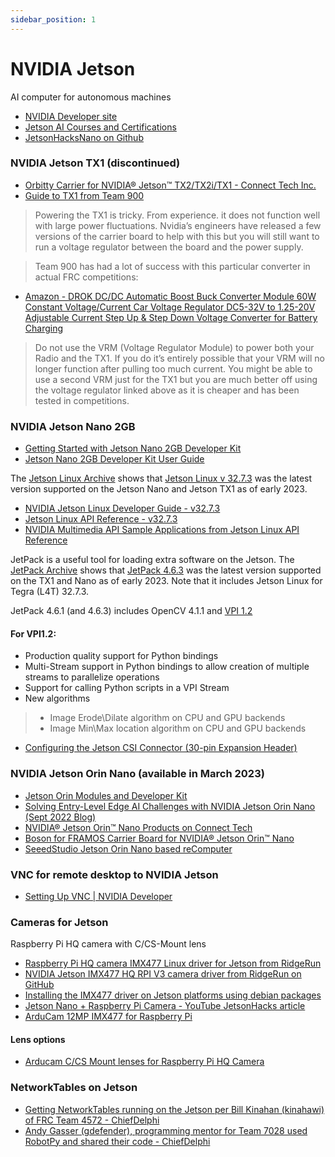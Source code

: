```yaml
---
sidebar_position: 1
---
```


# NVIDIA Jetson
AI computer for autonomous machines

- [NVIDIA Developer site](https://developer.nvidia.com/)
- [Jetson AI Courses and Certifications](https://developer.nvidia.com/embedded/learn/jetson-ai-certification-programs)
- [JetsonHacksNano on Github](https://github.com/JetsonHacksNano/)

### NVIDIA Jetson TX1 (discontinued)
- [Orbitty Carrier for NVIDIA® Jetson™ TX2/TX2i/TX1 - Connect Tech Inc.](http://connecttech.com/product/orbitty-carrier-for-nvidia-jetson-tx2-tx1/)
- [Guide to TX1 from Team 900](https://team900.org/blog/Guide-To-TX1/)
> Powering the TX1 is tricky. From experience. it does not function well with large power fluctuations. Nvidia’s engineers have released a few versions of the carrier board to help with this but you will still want to run a voltage regulator between the board and the power supply.

> Team 900 has had a lot of success with this particular converter in actual FRC competitions:
- [Amazon - DROK DC/DC Automatic Boost Buck Converter Module 60W Constant Voltage/Current Car Voltage Regulator DC5-32V to 1.25-20V Adjustable Current Step Up & Step Down Voltage Converter for Battery Charging](https://www.amazon.com/dp/B00JKG57T4)

> Do not use the VRM (Voltage Regulator Module) to power both your Radio and the TX1. If you do it’s entirely possible that your VRM will no longer function after pulling too much current. You might be able to use a second VRM just for the TX1 but you are much better off using the voltage regulator linked above as it is cheaper and has been tested in competitions.

### NVIDIA Jetson Nano 2GB
- [Getting Started with Jetson Nano 2GB Developer Kit](https://developer.nvidia.com/embedded/learn/get-started-jetson-nano-2gb-devkit#next)
- [Jetson Nano 2GB Developer Kit User Guide](https://developer.nvidia.com/embedded/learn/jetson-nano-2gb-devkit-user-guide)

The [Jetson Linux Archive](https://developer.nvidia.com/embedded/jetson-linux-archive) shows that [Jetson Linux v 32.7.3](https://developer.nvidia.com/embedded/linux-tegra-r3273) was the latest version supported on the Jetson Nano and Jetson TX1 as of early 2023.

- [NVIDIA Jetson Linux Developer Guide - v32.7.3](https://docs.nvidia.com/jetson/archives/l4t-archived/l4t-3273/index.html)
- [Jetson Linux API Reference - v32.7.3](https://docs.nvidia.com/jetson/l4t-multimedia/index.html)
- [NVIDIA Multimedia API Sample Applications from Jetson Linux API Reference](https://docs.nvidia.com/jetson/l4t-multimedia/group__l4t__mm__test__group.html)

JetPack is a useful tool for loading extra software on the Jetson. The [JetPack Archive](https://developer.nvidia.com/embedded/jetpack-archive) shows that [JetPack 4.6.3](https://developer.nvidia.com/jetpack-sdk-463) was the latest version supported on the TX1 and Nano as of early 2023. Note that it includes Jetson Linux for Tegra (L4T) 32.7.3.

JetPack 4.6.1 (and 4.6.3) includes OpenCV 4.1.1 and [VPI 1.2](https://docs.nvidia.com/vpi/release_notes.html)
#### For VPI1.2:
- Production quality support for Python bindings
- Multi-Stream support in Python bindings to allow creation of multiple streams to parallelize operations
- Support for calling Python scripts in a VPI Stream
- New algorithms
> - Image Erode\Dilate algorithm on CPU and GPU backends
> - Image Min\Max location algorithm on CPU and GPU backends

- [Configuring the Jetson CSI Connector (30-pin Expansion Header)](https://docs.nvidia.com/jetson/archives/l4t-archived/l4t-3273/index.html#page/Tegra%20Linux%20Driver%20Package%20Development%20Guide/hw_setup_jetson_io.html#wwpID0E02D0HA)

### NVIDIA Jetson Orin Nano (available in March 2023)
- [Jetson Orin Modules and Developer Kit
](https://www.nvidia.com/en-us/autonomous-machines/embedded-systems/jetson-orin/)
- [Solving Entry-Level Edge AI Challenges with NVIDIA Jetson Orin Nano (Sept 2022 Blog)](https://developer.nvidia.com/blog/solving-entry-level-edge-ai-challenges-with-nvidia-jetson-orin-nano/)
- [NVIDIA® Jetson Orin™ Nano Products on Connect Tech](https://connecttech.com/products/nvidia-jetson-orin-nano/)
- [Boson for FRAMOS Carrier Board for NVIDIA® Jetson Orin™ Nano](https://connecttech.com/product/boson-for-framos-carrier-board-for-nvidia-jetson-orin-nano/)
- [SeeedStudio Jetson Orin Nano based reComputer](https://www.seeedstudio.com/blog/2022/09/30/orin-nano-a-new-member-joins-the-nvidia-jetson-series-for-next-level-entry-of-edge-ai/)
### VNC for remote desktop to NVIDIA Jetson
- [Setting Up VNC | NVIDIA Developer](https://developer.nvidia.com/embedded/learn/tutorials/vnc-setup)
### Cameras for Jetson
Raspberry Pi HQ camera with C/CS-Mount lens
- [Raspberry Pi HQ camera IMX477 Linux driver for Jetson from RidgeRun](https://developer.ridgerun.com/wiki/index.php?title=Raspberry_Pi_HQ_camera_IMX477_Linux_driver_for_Jetson)
- [NVIDIA Jetson IMX477 HQ RPI V3 camera driver from RidgeRun on GitHub](https://github.com/RidgeRun/NVIDIA-Jetson-IMX477-RPIV3)
- [Installing the IMX477 driver on Jetson platforms using debian packages](https://developer.ridgerun.com/wiki/index.php?title=Raspberry_Pi_HQ_camera_IMX477_Linux_driver_for_Jetson#Installing_the_Driver_-_Option_A:_Debian_Packages_.28Recommended.29)
- [Jetson Nano + Raspberry Pi Camera - YouTube JetsonHacks article](https://jetsonhacks.com/2019/04/02/jetson-nano-raspberry-pi-camera/)
- [ArduCam 12MP IMX477 for Raspberry Pi](https://docs.arducam.com/Raspberry-Pi-Camera/Native-camera/12MP-IMX477/)

#### Lens options
- [Arducam C/CS Mount lenses for Raspberry Pi HQ Camera](https://www.arducam.com/raspberry-pi-high-quality-camera-c-cs-mount-lens/)

### NetworkTables on Jetson
- [Getting NetworkTables running on the Jetson per Bill Kinahan (kinahawi) of FRC Team 4572 - ChiefDelphi](https://www.chiefdelphi.com/t/jetson-for-cargo-in-2022/400988/31)
- [Andy Gasser (gdefender), programming mentor for Team 7028 used RobotPy and shared their code - ChiefDelphi](https://www.chiefdelphi.com/t/jetson-for-cargo-in-2022/400988/32)